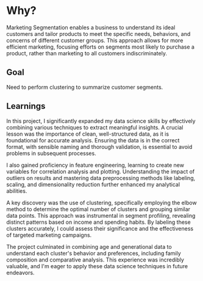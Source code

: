 # Why?
Marketing Segmentation enables a business to understand its ideal customers and tailor products to meet the specific needs, behaviors, and concerns of different customer groups. This approach allows for more efficient marketing, focusing efforts on segments most likely to purchase a product, rather than marketing to all customers indiscriminately.

## Goal
Need to perform clustering to summarize customer segments.

## Learnings
In this project, I significantly expanded my data science skills by effectively combining various techniques to extract meaningful insights. A crucial lesson was the importance of clean, well-structured data, as it is foundational for accurate analysis. Ensuring the data is in the correct format, with sensible naming and thorough validation, is essential to avoid problems in subsequent processes.

I also gained proficiency in feature engineering, learning to create new variables for correlation analysis and plotting. Understanding the impact of outliers on results and mastering data preprocessing methods like labeling, scaling, and dimensionality reduction further enhanced my analytical abilities.

A key discovery was the use of clustering, specifically employing the elbow method to determine the optimal number of clusters and grouping similar data points. This approach was instrumental in segment profiling, revealing distinct patterns based on income and spending habits. By labeling these clusters accurately, I could assess their significance and the effectiveness of targeted marketing campaigns.

The project culminated in combining age and generational data to understand each cluster's behavior and preferences, including family composition and comparative analysis. This experience was incredibly valuable, and I'm eager to apply these data science techniques in future endeavors.
